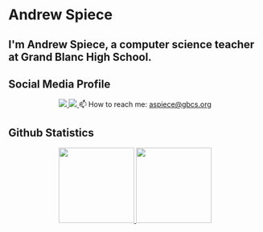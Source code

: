 # Andrew Spiece

## I'm Andrew Spiece, a computer science teacher at Grand Blanc High School.

## Social Media Profile
<p align='center'>
<a href="https://www.linkedin.com/in/yourprofile/](https://www.linkedin.com/in/aspiece/">
	       <img src="https://img.shields.io/badge/linkedin-%230077B5.svg?&style=for-the-badge&logo=linkedin&logoColor=white"/>
	   </a>
	   <a href="https://x.xom/andrewspiece">
	       <img src="![X (formerly Twitter) Follow](https://img.shields.io/twitter/follow/:andrewspiece)"/>
	   </a>
	   📫 How to reach me: <a href='mailto:aspiece@gbcs.org'>aspiece@gbcs.org</a>
</p>

## Github Statistics
<p align='center'>
	<a href="https://github-readme-stats.vercel.app/api?username=yourusername&show_icons=true&count_private=true">
	       <img height=150 src="https://github-readme-stats.vercel.app/api?username=yourusername&show_icons=true&count_private=true"/>
	   </a>
	   <a href="https://github.com/yourusername/github-readme-stats">
	       <img height=150 src="https://github-readme-stats.vercel.app/api/top-langs/?username=yourusername&layout=compact"/>
	   </a>
</p>



<!--
**aspiece/aspiece** is a ✨ _special_ ✨ repository because its `README.md` (this file) appears on your GitHub profile.

Here are some ideas to get you started:

- 🔭 I’m currently working on ...
- 🌱 I’m currently learning ...
- 👯 I’m looking to collaborate on ...
- 🤔 I’m looking for help with ...
- 💬 Ask me about ...
- 📫 How to reach me: ...
- 😄 Pronouns: ...
- ⚡ Fun fact: ...
-->
